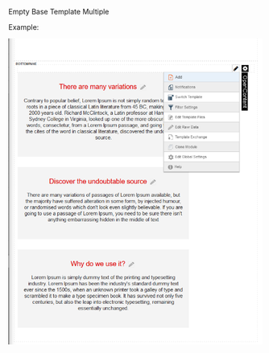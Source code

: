 Empty Base Template Multiple 

Example:

![CkEditor Options](template.png "Empty Base Template Multiple Items")
